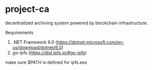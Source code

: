 # project-ca
decentralized archiving system powered by blockchain infrastructure.


Requirements
1. .NET Framework 6.0 (https://dotnet.microsoft.com/en-us/download/dotnet/6.0)
2. go-ipfs (https://dist.ipfs.io/#go-ipfs)

make sure $PATH is defined for ipfs.exe
